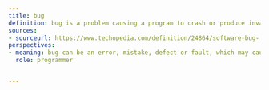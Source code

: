 ```yaml
---
title: bug
definition: bug is a problem causing a program to crash or produce invalid output.
sources:
- sourceurl: https://www.techopedia.com/definition/24864/software-bug-
perspectives:
- meaning: bug can be an error, mistake, defect or fault, which may cause failure or deviation from expected results.
  role: programmer


---
```

